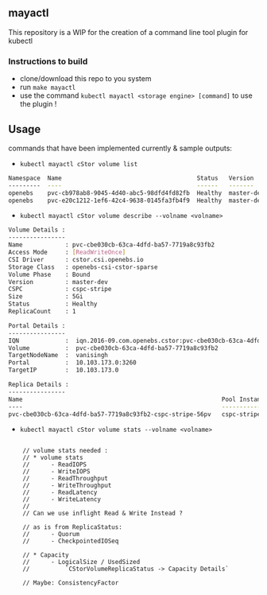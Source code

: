 ## mayactl

This repository is a WIP for the creation of a command line tool plugin for kubectl

### Instructions to build

- clone/download this repo to you system
- run `make mayactl`
- use the command `kubectl mayactl <storage engine> [command]` to use the
plugin !

## Usage

commands that have been implemented currently & sample outputs:
* `kubectl mayactl cStor volume list`

```bash
Namespace  Name                                      Status   Version     Capacity  StorageClass          Attached  Access Mode      Attached Node
---------  ----                                      ------   -------     --------  ------------          --------  -----------      -------------
openebs    pvc-cb978ab8-9045-4d40-abc5-98dfd4fd82fb  Healthy  master-dev  5Gi       cstor.csi.openebs.io  Attached  [ReadWriteOnce]  vanisingh
openebs    pvc-e20c1212-1ef6-42c4-9638-0145fa3fb4f9  Healthy  master-dev  5Gi       N/A                   N/A       []               N/A
```

* `kubectl mayactl cStor volume describe --volname <volname>`
```bash
Volume Details :
----------------
Name            : pvc-cbe030cb-63ca-4dfd-ba57-7719a8c93fb2
Access Mode     : [ReadWriteOnce]
CSI Driver      : cstor.csi.openebs.io
Storage Class   : openebs-csi-cstor-sparse
Volume Phase    : Bound
Version         : master-dev
CSPC            : cspc-stripe
Size            : 5Gi
Status          : Healthy
ReplicaCount	: 1

Portal Details :
----------------
IQN             :  iqn.2016-09.com.openebs.cstor:pvc-cbe030cb-63ca-4dfd-ba57-7719a8c93fb2
Volume          :  pvc-cbe030cb-63ca-4dfd-ba57-7719a8c93fb2
TargetNodeName  :  vanisingh
Portal          :  10.103.173.0:3260
TargetIP        :  10.103.173.0

Replica Details :
----------------
Name                                                        Pool Instance     Status
----                                                        -------------     ------
pvc-cbe030cb-63ca-4dfd-ba57-7719a8c93fb2-cspc-stripe-56pv   cspc-stripe-56pv  Healthy


```

* `kubectl mayactl cStor volume stats --volname <volname>`
```

	// volume stats needed :
	// * volume stats
	//		- ReadIOPS
	//		- WriteIOPS
	//		- ReadThroughput
	//		- WriteThroughput
	//		- ReadLatency
	//		- WriteLatency
	//
	// Can we use inflight Read & Write Instead ?

	// as is from ReplicaStatus:
	//		- Quorum
	//		- CheckpointedIOSeq

	// * Capacity
	//		- LogicalSize / UsedSized
	//			`CStorVolumeReplicaStatus -> Capacity Details`

	// Maybe: ConsistencyFactor

```